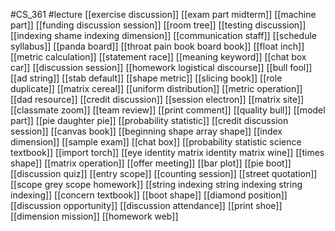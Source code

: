 #CS_361
#lecture
[[exercise discussion]]
[[exam part midterm]]
[[machine part]]
[[funding discussion session]]
[[room tree]]
[[testing discussion]]
[[indexing shame indexing dimension]]
[[communication staff]]
[[schedule syllabus]]
[[panda board]]
[[throat pain book board book]]
[[float inch]]
[[metric calculation]]
[[statement race]]
[[meaning keyword]]
[[chat box car]]
[[discussion session]]
[[homework logistical discourse]]
[[bull fool]]
[[ad string]]
[[stab default]]
[[shape metric]]
[[slicing book]]
[[role duplicate]]
[[matrix cereal]]
[[uniform distribution]]
[[metric operation]]
[[dad resource]]
[[credit discussion]]
[[session electron]]
[[matrix site]]
[[classmate zoom]]
[[team review]]
[[print comment]]
[[quality bull]]
[[model part]]
[[pie daughter pie]]
[[probability statistic]]
[[credit discussion session]]
[[canvas book]]
[[beginning shape array shape]]
[[index dimension]]
[[sample exam]]
[[chat box]]
[[probability statistic science textbook]]
[[import torch]]
[[eye identity matrix identity matrix wine]]
[[times shape]]
[[matrix operation]]
[[offer meeting]]
[[bar plot]]
[[pie boot]]
[[discussion quiz]]
[[entry scope]]
[[counting session]]
[[street quotation]]
[[scope grey scope homework]]
[[string indexing string indexing string indexing]]
[[concern textbook]]
[[boot shape]]
[[diamond position]]
[[discussion opportunity]]
[[discussion attendance]]
[[print shoe]]
[[dimension mission]]
[[homework web]]
